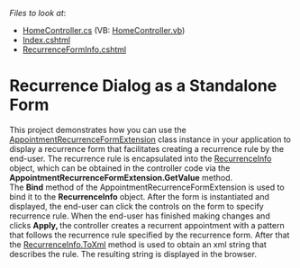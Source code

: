 <!-- default file list -->
*Files to look at*:

* [HomeController.cs](./CS/AppointmentRecurrenceFormExample/Controllers/HomeController.cs) (VB: [HomeController.vb](./VB/AppointmentRecurrenceFormExample/Controllers/HomeController.vb))
* [Index.cshtml](./CS/AppointmentRecurrenceFormExample/Views/Home/Index.cshtml)
* [RecurrenceFormInfo.cshtml](./CS/AppointmentRecurrenceFormExample/Views/Home/RecurrenceFormInfo.cshtml)
<!-- default file list end -->
# Recurrence Dialog as a Standalone Form


<p>This project demonstrates how you can use the <a href="http://documentation.devexpress.com/#AspNet/clsDevExpressWebMvcAppointmentRecurrenceFormExtensiontopic"><u>AppointmentRecurrenceFormExtension</u></a> class instance in your application to display a recurrence form that facilitates creating a recurrence rule by the end-user.  The recurrence rule is encapsulated into the <a href="http://documentation.devexpress.com/#CoreLibraries/clsDevExpressXtraSchedulerRecurrenceInfotopic"><u>RecurrenceInfo</u></a> object, which can be obtained  in the controller code via the <strong>AppointmentRecurrenceFormExtension.GetValue</strong> method.<br />
The <strong>Bind</strong> method of the AppointmentRecurrenceFormExtension is used to bind it to the <strong>R</strong><strong>e</strong><strong>currenceInfo</strong> object. After the form is instantiated and displayed,  the end-user can click the controls on the form to specify recurrence rule.  When the end-user has finished making changes and clicks  <strong>Apply</strong><strong>,</strong><strong> </strong><strong> </strong>the<strong> </strong>controller creates a recurrent appointment with a pattern that follows the recurrence rule specified by the recurrence form. After that the <a href="http://documentation.devexpress.com/#Silverlight/DevExpressXtraSchedulerRecurrenceInfo_ToXmltopic854"><u>RecurrenceInfo.ToXml</u></a> method is used to obtain an xml string that describes the rule. The resulting string is displayed in the browser.</p>

<br/>


